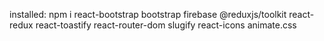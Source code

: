 installed:
npm i react-bootstrap bootstrap firebase @reduxjs/toolkit react-redux react-toastify react-router-dom slugify react-icons animate.css

